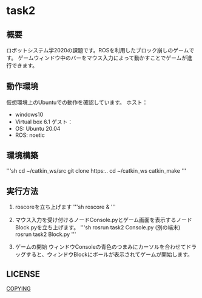 # task2

## 概要
ロボットシステム学2020の課題です。ROSを利用したブロック崩しのゲームです。
ゲームウィンドウ中のバーをマウス入力によって動かすことでゲームが進行できます。

## 動作環境
仮想環境上のUbuntuでの動作を確認しています。
ホスト：
- windows10
- Virtual box 6.1
ゲスト：
- OS: Ubuntu 20.04
- ROS: noetic

## 環境構築
'''sh
cd ~/catkin_ws/src
git clone https:..
cd ~/catkin_ws
catkin_make
'''

## 実行方法
1. roscoreを立ち上げます
'''sh
roscore &
'''

2. マウス入力を受け付けるノードConsole.pyとゲーム画面を表示するノードBlock.pyを立ち上げます。
'''sh
rosrun task2 Console.py
(別の端末)
rosrun task2 Block.py
'''

3. ゲームの開始
ウィンドウConsoleの青色のつまみにカーソルを合わせてドラッグすると、ウィンドウBlockにボールが表示されてゲームが開始します。

## LICENSE
[COPYING](https://github.com/Kenta-Nakajima/task2/blob/main/COPYING)
